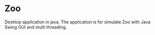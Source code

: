 # Zoo
Desktop application in java.
The application is for simulate Zoo with Java Swing GUI and multi threading.
